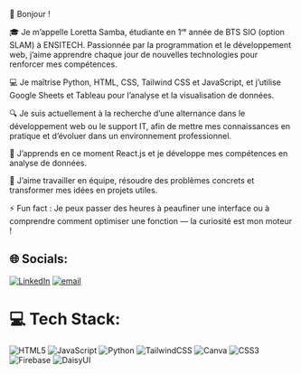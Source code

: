 👋 Bonjour !

🎓 Je m’appelle Loretta Samba, étudiante en 1ʳᵉ année de BTS SIO (option SLAM) à ENSITECH.
Passionnée par la programmation et le développement web, j’aime apprendre chaque jour de nouvelles technologies pour renforcer mes compétences. </br>

💻 Je maîtrise Python, HTML, CSS, Tailwind CSS et JavaScript, et j’utilise Google Sheets et Tableau pour l’analyse et la visualisation de données.</br>

🔍 Je suis actuellement à la recherche d’une alternance dans le développement web ou le support IT, afin de mettre mes connaissances en pratique et d’évoluer dans un environnement professionnel.</br>

🌱 J’apprends en ce moment React.js et je développe mes compétences en analyse de données. </br>

🤝 J’aime travailler en équipe, résoudre des problèmes concrets et transformer mes idées en projets utiles.</br>

⚡ Fun fact : Je peux passer des heures à peaufiner une interface ou à comprendre comment optimiser une fonction — la curiosité est mon moteur !</br>



## 🌐 Socials:
[![LinkedIn](https://img.shields.io/badge/LinkedIn-%230077B5.svg?logo=linkedin&logoColor=white)](https://linkedin.com/in/loretta-s) [![email](https://img.shields.io/badge/Email-D14836?logo=gmail&logoColor=white)](mailto:loretta.samba@gmail.com) 

# 💻 Tech Stack:
![HTML5](https://img.shields.io/badge/html5-%23E34F26.svg?style=for-the-badge&logo=html5&logoColor=white) ![JavaScript](https://img.shields.io/badge/javascript-%23323330.svg?style=for-the-badge&logo=javascript&logoColor=%23F7DF1E) ![Python](https://img.shields.io/badge/python-3670A0?style=for-the-badge&logo=python&logoColor=ffdd54) ![TailwindCSS](https://img.shields.io/badge/tailwindcss-%2338B2AC.svg?style=for-the-badge&logo=tailwind-css&logoColor=white) ![Canva](https://img.shields.io/badge/Canva-%2300C4CC.svg?style=for-the-badge&logo=Canva&logoColor=white) ![CSS3](https://img.shields.io/badge/css3-%231572B6.svg?style=for-the-badge&logo=css3&logoColor=white) ![Firebase](https://img.shields.io/badge/firebase-%23039BE5.svg?style=for-the-badge&logo=firebase) ![DaisyUI](https://img.shields.io/badge/daisyui-5A0EF8?style=for-the-badge&logo=daisyui&logoColor=white)
